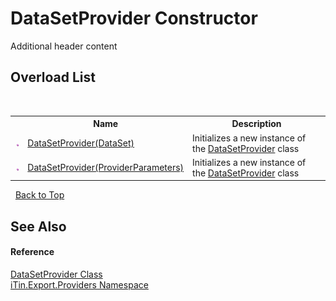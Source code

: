 # DataSetProvider Constructor 
Additional header content 


## Overload List
&nbsp;<table><tr><th></th><th>Name</th><th>Description</th></tr><tr><td>![Public method](media/pubmethod.gif "Public method")</td><td><a href="6877818b-df1c-3267-9751-033f87b5123e">DataSetProvider(DataSet)</a></td><td>
Initializes a new instance of the <a href="a5867bf8-44b5-f776-5c3e-e9c1d4f1fc71">DataSetProvider</a> class</td></tr><tr><td>![Public method](media/pubmethod.gif "Public method")</td><td><a href="c85eb7fd-4044-02fd-c21e-78c9053cff32">DataSetProvider(ProviderParameters)</a></td><td>
Initializes a new instance of the <a href="a5867bf8-44b5-f776-5c3e-e9c1d4f1fc71">DataSetProvider</a> class</td></tr></table>&nbsp;
<a href="#datasetprovider-constructor">Back to Top</a>

## See Also


#### Reference
<a href="a5867bf8-44b5-f776-5c3e-e9c1d4f1fc71">DataSetProvider Class</a><br /><a href="88ce2d85-b580-9172-af9f-493dcf584f68">iTin.Export.Providers Namespace</a><br />